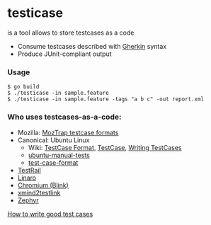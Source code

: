 # testicase

is a tool allows to store testcases as a code

- Consume testcases described with [Gherkin](https://docs.cucumber.io/gherkin) syntax
- Produce JUnit-compliant output

### Usage

```
$ go build
$ ./testicase -in sample.feature
$ ./testicase -in sample.feature -tags "a b c" -out report.xml
```

### Who uses testcases-as-a-code:

- Mozilla: [MozTrap testcase formats](https://moztrap.readthedocs.io/en/latest/userguide/ui/import.html)
- Canonical: Ubuntu Linux
  - Wiki: [TestCase Format](https://wiki.ubuntu.com/Testing/TestCaseFormat), [TestCase](https://wiki.ubuntu.com/QATeam/TestCase), [Writing TestCases](https://wiki.ubuntu.com/QATeam/ContributingTestcases/Manual/Writing)
  - [ubuntu-manual-tests](https://launchpad.net/ubuntu-manual-tests/)
  - [test-case-format](https://github.com/javier-lopez/learn/blob/master/sh/tools/test-case-format)
- [TestRail](http://automation-remarks.com/2018/test-cases-as-a-code/index.html)
- [Linaro](https://github.com/Linaro/test-definitions)
- [Chromium (Blink)](https://cs.chromium.org/chromium/src/third_party/blink/manual_tests/?g=0)
- [xmind2testlink](https://github.com/tobyqin/xmind2testlink)
- [Zephyr](https://github.com/zephyrproject-rtos/qm/tree/master/doc/plans)

[How to write good test cases](https://github.com/robotframework/HowToWriteGoodTestCases/blob/master/HowToWriteGoodTestCases.rst)
